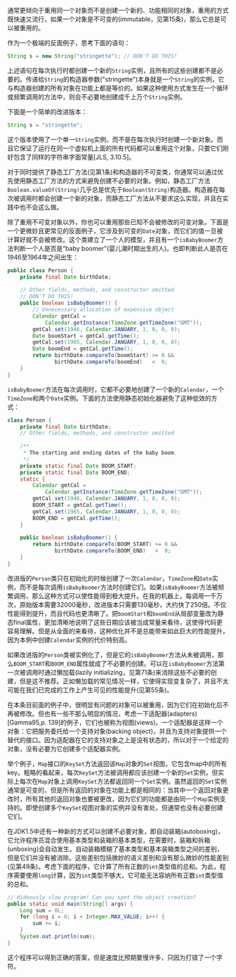 通常更倾向于重用同一个对象而不是创建一个新的、功能相同的对象，重用的方式既快速又流行，如果一个对象是不可变的(immutable，见第15条)，那么它总是可以被重用的。  

作为一个极端的反面例子，思考下面的语句：  

```java
String s = new String("stringette"); // DON'T DO THIS!
```

上述语句在每次执行时都创建一个新的`String`实例，且所有的这些创建都不是必要的。传递给`String`的构造器参数("stringette")本身就是一个`String`的实例，它与构造器创建的所有对象在功能上都是等价的。如果这种使用方式发生在一个循环或频繁调用的方法中，则会不必要地创建成千上万个`String`实例。

下面是一个简单的改进版本：  

```java
String s = "stringette";
```

这个版本使用了一个单一`String`实例，而不是在每次执行时创建一个新对象。而且它保证了运行在同一个虚拟机上面的所有代码都可以重用这个对象，只要它们刚好包含了同样的字符串字面常量[JLS, 3.10.5]。

对于同时提供了静态工厂方法(见第1条)和构造器的不可变类，你通常可以通过优先使用静态工厂方法的方式来避免创建不必要的对象。例如，静态工厂方法`Boolean.valueOf(String)`几乎总是优先于`Boolean(String)`构造器。构造器在每次被调用时都会创建一个新的对象，而静态工厂方法从不要求这么实现，并且在实践中也不会这么做。

除了重用不可变对象以外，你也可以重用那些已知不会被修改的可变对象。下面是一个更微妙且更常见的反面例子，它涉及到可变的`Date`对象，而它们的值一旦被计算好就不会被修改。这个类建立了一个人的模型，并且有一个`isBabyBoomer`方法判断一个人是否是“baby boomer”(婴儿潮时期出生的人)。也即判断此人是否在1946至1964年之间出生：  

```java
public class Person {    private final Date birthDate;
        // Other fields, methods, and constructor omitted
    // DON'T DO THIS!    public boolean isBabyBoomer() {        // Unnecessary allocation of expensive object        Calendar gmtCal =            Calendar.getInstance(TimeZone.getTimeZone("GMT"));        gmtCal.set(1946, Calendar.JANUARY, 1, 0, 0, 0);        Date boomStart = gmtCal.getTime();        gmtCal.set(1965, Calendar.JANUARY, 1, 0, 0, 0);        Date boomEnd = gmtCal.getTime();        return birthDate.compareTo(boomStart) >= 0 &&               birthDate.compareTo(boomEnd)   <  0;	}
}	
```

`isBabyBoomer`方法在每次调用时，它都不必要地创建了一个新的`Calendar`，一个`TimeZone`和两个`Date`实例。下面的方法使用静态初始化器避免了这种低效的方式：  

```java
class Person {    private final Date birthDate;    // Other fields, methods, and constructor omitted
        /**     * The starting and ending dates of the baby boom.     */    private static final Date BOOM_START;    private static final Date BOOM_END;    static {        Calendar gmtCal =            Calendar.getInstance(TimeZone.getTimeZone("GMT"));        gmtCal.set(1946, Calendar.JANUARY, 1, 0, 0, 0);        BOOM_START = gmtCal.getTime();        gmtCal.set(1965, Calendar.JANUARY, 1, 0, 0, 0);        BOOM_END = gmtCal.getTime();    }
        public boolean isBabyBoomer() {        return birthDate.compareTo(BOOM_START) >= 0 &&               birthDate.compareTo(BOOM_END)   <  0;    }
}
```

改进版的`Person`类只在初始化的时候创建了一次`Calendar`，`TimeZone`和`Date`实例，而不是每次调用`isBabyBoomer`方法时创建它们。如果`isBabyBoomer`方法被频繁调用，那么这种方式可以使性能得到极大提升。在我的机器上，每调用一千万次，原始版本需要32000毫秒，改进版本只需要130毫秒，大约快了250倍。不仅性能得到提升，而且代码也更清晰了。把`boomStart`和`boomEnd`从局部变量改为静态final属性，更加清晰地说明了这些日期应该被当成常量来看待，这使得代码更容易理解。但是从全面的来看待，这种优化并不是总能带来如此巨大的性能提升，因为本例中创建`Calendar`实例的代价特别高。

如果改进版的`Person`类被实例化了，但是它的`isBabyBoomer`方法从未被调用，那么`BOOM_START`和`BOOM_END`属性就成了不必要的创建。可以在`isBabyBoomer`方法第一次被调用时通过懒加载(lazily initializing，见第71条)来消除这些不必要的创建，但是这不推荐。正如懒加载的常见情况一样，它使得实现变复杂了，并且不太可能在我们已完成的工作上产生可见的性能提升(见第55条)。

在本条目前面的例子中，很明显有问题的对象可以被重用，因为它们在初始化后不再被修改。但也有一些不那么明显的情况，考虑一下适配器(adapters)[Gamma95,p. 139]的例子，它们也被称为视图(views)。一个适配器是这样一个对象：它把服务委托给一个支持对象(backing object)，并且为支持对象提供一个替代的接口。因为适配器在它的支持对象之上是没有状态的，所以对于一个给定的对象，没有必要为它创建多个适配器实例。

举个例子，`Map`接口的`KeySet`方法返回该`Map`对象的`Set`视图，它包含map中的所有key。粗略的看起来，每次`KeySet`方法被调用都应该创建一个新的`Set`实例，但实际上每次在`Map`对象上调用`KeySet`方法都返回同一个`Set`实例。虽然返回的`Set`实例通常是可变的，但是所有返回的对象在功能上都是相同的：当其中一个返回对象更改时，所有其他的返回对象也要被更改，因为它们的功能都是由同一个`Map`实例支持的。即使创建多个`KeySet`视图对象的实例并没有害处，但通常也没有必要创建它们。

在JDK1.5中还有一种新的方式可以创建不必要对象，即自动装箱(autoboxing)，它允许程序员混合使用基本类型和装箱的基本类型，在需要时，装箱和拆箱(unboxing)会自动发生。自动装箱模糊了基本类型和基本装箱类型之间的差别，但是它们并没有被消除。这些差别包括微妙的语义差别和没有那么微妙的性能差别(见第49条)。考虑下面的程序，它计算了所有正数的`int`类型值的总和。为此，程序需要使用`long`计算，因为`int`类型不够大，它可能无法容纳所有正数`int`类型值的总和。

```java
// Hideously slow program! Can you spot the object creation?public static void main(String[] args) {    Long sum = 0L;    for (long i = 0; i < Integer.MAX_VALUE; i++) {        sum += i;    }    System.out.println(sum);}
```

这个程序可以得到正确的答案，但是速度比预期要慢许多，只因为打错了一个字符。
